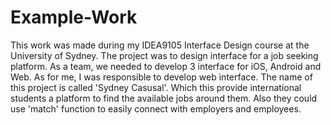 # Example-Work
This work was made during my IDEA9105 Interface Design course at the University of Sydney. The project was to design interface for a job
seeking platform. As a team, we needed to develop 3 interface for iOS, Android and Web. As for me, I was responsible to develop web interface.
The name of this project is called 'Sydney Casusal'. Which this provide international students a platform to find the available jobs around 
them. Also they could use 'match' function to easily connect with employers and employees.

